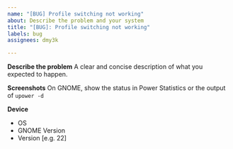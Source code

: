 ```yaml
---
name: "[BUG] Profile switching not working"
about: Describe the problem and your system
title: "[BUG]: Profile switching not working"
labels: bug
assignees: dmy3k

---
```


**Describe the problem**
A clear and concise description of what you expected to happen.

**Screenshots**
On GNOME, show the status in Power Statistics or the output of `upower -d`

**Device**
 - OS
 - GNOME Version
 - Version [e.g. 22]
